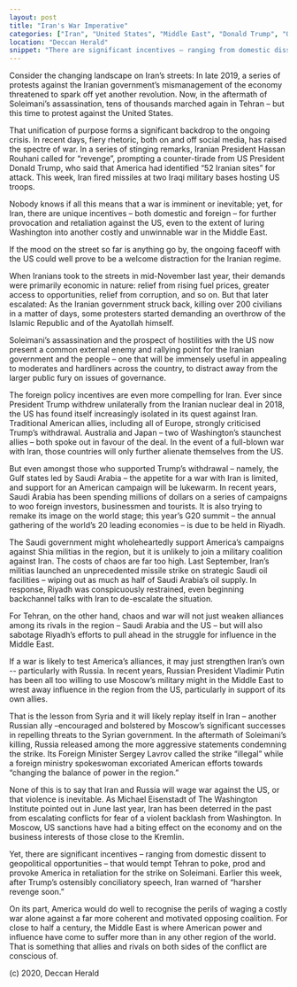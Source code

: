 ```yaml
---
layout: post
title: "Iran's War Imperative"
categories: ["Iran", "United States", "Middle East", "Donald Trump", "Qasem Soleimani"]
location: "Deccan Herald"
snippet: "There are significant incentives – ranging from domestic dissent to geopolitical opportunities – that would tempt Tehran to poke, prod and provoke America in retaliation for the strike on Soleimani. For Tehran, on the other hand, chaos and war will not just weaken alliances among its rivals in the region – Saudi Arabia and the US – but will also sabotage Riyadh’s efforts to pull ahead in the struggle for influence in the Middle East. (Published in Deccan Herald)"
---
```


Consider the changing landscape on Iran’s streets: In late 2019, a series of protests against the Iranian government’s mismanagement of the economy threatened to spark off yet another revolution. Now, in the aftermath of Soleimani’s assassination, tens of thousands marched again in Tehran – but this time to protest against the United States.

That unification of purpose forms a significant backdrop to the ongoing crisis. In recent days, fiery rhetoric, both on and off social media, has raised the spectre of war. In a series of stinging remarks, Iranian President Hassan Rouhani called for “revenge”, prompting a counter-tirade from US President Donald Trump, who said that America had identified “52 Iranian sites” for attack. This week, Iran fired missiles at two Iraqi military bases hosting US troops.

Nobody knows if all this means that a war is imminent or inevitable; yet, for Iran, there are unique incentives – both domestic and foreign – for further provocation and retaliation against the US, even to the extent of luring Washington into another costly and unwinnable war in the Middle East.

If the mood on the street so far is anything go by, the ongoing faceoff with the US could well prove to be a welcome distraction for the Iranian regime.

When Iranians took to the streets in mid-November last year, their demands were primarily economic in nature: relief from rising fuel prices, greater access to opportunities, relief from corruption, and so on. But that later escalated: As the Iranian government struck back, killing over 200 civilians in a matter of days, some protesters started demanding an overthrow of the Islamic Republic and of the Ayatollah himself.

Soleimani’s assassination and the prospect of hostilities with the US now present a common external enemy and rallying point for the Iranian government and the people – one that will be immensely useful in appealing to moderates and hardliners across the country, to distract away from the larger public fury on issues of governance.

The foreign policy incentives are even more compelling for Iran. Ever since President Trump withdrew unilaterally from the Iranian nuclear deal in 2018, the US has found itself increasingly isolated in its quest against Iran. Traditional American allies, including all of Europe, strongly criticised Trump’s withdrawal. Australia and Japan – two of Washington’s staunchest allies – both spoke out in favour of the deal. In the event of a full-blown war with Iran, those countries will only further alienate themselves from the US.

But even amongst those who supported Trump’s withdrawal – namely, the Gulf states led by Saudi Arabia – the appetite for a war with Iran is limited, and support for an American campaign will be lukewarm. In recent years, Saudi Arabia has been spending millions of dollars on a series of campaigns to woo foreign investors, businessmen and tourists. It is also trying to remake its image on the world stage; this year’s G20 summit – the annual gathering of the world’s 20 leading economies – is due to be held in Riyadh.

The Saudi government might wholeheartedly support America’s campaigns against Shia militias in the region, but it is unlikely to join a military coalition against Iran. The costs of chaos are far too high. Last September, Iran’s militias launched an unprecedented missile strike on strategic Saudi oil facilities – wiping out as much as half of Saudi Arabia’s oil supply. In response, Riyadh was conspicuously restrained, even beginning backchannel talks with Iran to de-escalate the situation.

For Tehran, on the other hand, chaos and war will not just weaken alliances among its rivals in the region – Saudi Arabia and the US – but will also sabotage Riyadh’s efforts to pull ahead in the struggle for influence in the Middle East.

If a war is likely to test America’s alliances, it may just strengthen Iran’s own -- particularly with Russia. In recent years, Russian President Vladimir Putin has been all too willing to use Moscow’s military might in the Middle East to wrest away influence in the region from the US, particularly in support of its own allies.

That is the lesson from Syria and it will likely replay itself in Iran – another Russian ally –encouraged and bolstered by Moscow’s significant successes in repelling threats to the Syrian government. In the aftermath of Soleimani’s killing, Russia released among the more aggressive statements condemning the strike. Its Foreign Minister Sergey Lavrov called the strike “illegal” while a foreign ministry spokeswoman excoriated American efforts towards “changing the balance of power in the region.”

None of this is to say that Iran and Russia will wage war against the US, or that violence is inevitable. As Michael Eisenstadt of The Washington Institute pointed out in June last year, Iran has been deterred in the past from escalating conflicts for fear of a violent backlash from Washington. In Moscow, US sanctions have had a biting effect on the economy and on the business interests of those close to the Kremlin.

Yet, there are significant incentives – ranging from domestic dissent to geopolitical opportunities – that would tempt Tehran to poke, prod and provoke America in retaliation for the strike on Soleimani. Earlier this week, after Trump’s ostensibly conciliatory speech, Iran warned of “harsher revenge soon.”

On its part, America would do well to recognise the perils of waging a costly war alone against a far more coherent and motivated opposing coalition. For close to half a century, the Middle East is where American power and influence have come to suffer more than in any other region of the world. That is something that allies and rivals on both sides of the conflict are conscious of.

(c) 2020, Deccan Herald
